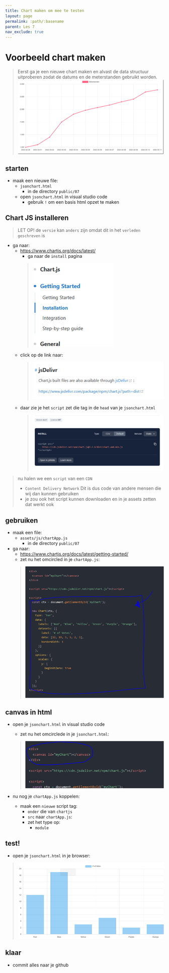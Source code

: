 ```yaml
---
title: Chart maken om mee te testen
layout: page 
permalink: :path/:basename 
parent: Les 7
nav_exclude: true
---
```


# Voorbeeld chart maken

> Eerst ga je een nieuwe chart maken en alvast de data structuur uitproberen zodat de datums en de meterstanden gebruikt worden.
> ![](img/meterstanden.png)


## starten

- maak een nieuwe file:
    - `jsonchart.html`
        - in de directory `public/07`
    - open `jsonchart.html` in visual studio code
        - gebruik `!` om een basis html opzet te maken

## Chart JS installeren

> LET OP! de `versie` kan `anders` zijn omdat dit in het `verleden geschreven` is

- ga naar:
    - https://www.chartjs.org/docs/latest/
        - ga naar de `install` pagina
        > ![](img/install.PNG)
    - click op de link naar:
        > ![](img/jsdelivr.PNG)
    - daar zie je het `script` zet die tag in de `head` van je `jsonchart.html`
        > ![](img/script.PNG)

> nu halen we een `script` van een `CDN`
> - `Content Delivery Network`
> Dit is dus code van andere mensen die wij dan kunnen gebruiken
> - je zou ook het script kunnen downloaden en in je assets zetten dat werkt ook

## gebruiken


- maak een file:
    - `assets/js/chartApp.js`
        - in de directory `public/07`
- ga naar:
    - https://www.chartjs.org/docs/latest/getting-started/
    - zet nu het omcircled in je `chartApp.js`:
     > ![](img/plakdit.PNG)

## canvas in html

- open je `jsonchart.html` in visual studio code
    - zet nu het omcirclede in je `jsonchart.html`:
     > ![](img/canvasplak.PNG)

- nu nog je `chartApp.js` koppelen:
    - maak een `nieuwe` script tag:
        - `onder` die van `chartjs`
        - `src` naar `chartApp.js`:
        - zet het type op:
            - `module`

## test!

- open je `jsonchart.html` in je browser:

> ![](img/jsonchart.PNG)



## klaar
- commit alles naar je github




